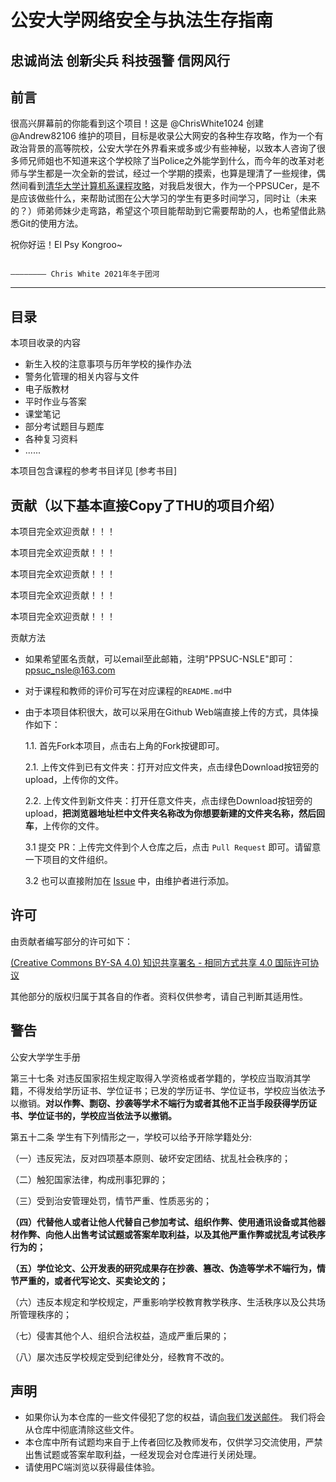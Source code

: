 # 公安大学网络安全与执法生存指南

## 忠诚尚法 创新尖兵 科技强警 信网风行

## 前言
很高兴屏幕前的你能看到这个项目！这是 @ChrisWhite1024 创建 @Andrew82106 维护的项目，目标是收录公大网安的各种生存攻略，作为一个有政治背景的高等院校，公安大学在外界看来或多或少有些神秘，以致本人咨询了很多师兄师姐也不知道来这个学校除了当Police之外能学到什么，而今年的改革对老师与学生都是一次全新的尝试，经过一个学期的摸索，也算是理清了一些规律，偶然间看到[清华大学计算机系课程攻略](https://github.com/PKUanonym/REKCARC-TSC-UHT)，对我启发很大，作为一个PPSUCer，是不是应该做些什么，来帮助试图在公大学习的学生有更多时间学习，同时让（未来的？）师弟师妹少走弯路，希望这个项目能帮助到它需要帮助的人，也希望借此熟悉Git的使用方法。

祝你好运！El Psy Kongroo~

                                                                                                       ———————— Chris White 2021年冬于团河
---

## 目录

本项目收录的内容

- 新生入校的注意事项与历年学校的操作办法
- 警务化管理的相关内容与文件
- 电子版教材
- 平时作业与答案
- 课堂笔记
- 部分考试题目与题库
- 各种复习资料
- ......

本项目包含课程的参考书目详见 [参考书目]

## 贡献（以下基本直接Copy了THU的项目介绍）

本项目完全欢迎贡献！！！

本项目完全欢迎贡献！！！

本项目完全欢迎贡献！！！

本项目完全欢迎贡献！！！

本项目完全欢迎贡献！！！

贡献方法

- 如果希望匿名贡献，可以email至此邮箱，注明"PPSUC-NSLE"即可：ppsuc_nsle@163.com
- 对于课程和教师的评价可写在对应课程的`README.md`中
- 由于本项目体积很大，故可以采用在Github Web端直接上传的方式，具体操作如下：


  1.1. 首先Fork本项目，点击右上角的Fork按键即可。

  2.1. 上传文件到已有文件夹：打开对应文件夹，点击绿色Download按钮旁的upload，上传你的文件。

  2.2. 上传文件到新文件夹：打开任意文件夹，点击绿色Download按钮旁的upload，**把浏览器地址栏中文件夹名称改为你想要新建的文件夹名称，然后回车**，上传你的文件。

  3.1 提交 PR：上传完文件到个人仓库之后，点击 `Pull Request` 即可。请留意一下项目的文件组织。

  3.2 也可以直接附加在 [Issue](https://github.com/ChrisWhite1024/PPSUC-NSLE/issues/new) 中，由维护者进行添加。

## 许可

由贡献者编写部分的许可如下：

[(Creative Commons BY-SA 4.0) 知识共享署名 - 相同方式共享 4.0 国际许可协议](https://creativecommons.org/licenses/by-nc-sa/4.0/deed.zh)

其他部分的版权归属于其各自的作者。资料仅供参考，请自己判断其适用性。

## 警告

公安大学学生手册 

第三十七条 对违反国家招生规定取得入学资格或者学籍的，学校应当取消其学籍，不得发给学历证书、学位证书；已发的学历证书、学位证书，学校应当依法予以撤销。**对以作弊、剽窃、抄袭等学术不端行为或者其他不正当手段获得学历证书、学位证书的，学校应当依法予以撤销。**

第五十二条 学生有下列情形之一，学校可以给予开除学籍处分:

（一）违反宪法，反对四项基本原则、破坏安定团结、扰乱社会秩序的；

（二）触犯国家法律，构成刑事犯罪的；

（三）受到治安管理处罚，情节严重、性质恶劣的；

**（四）代替他人或者让他人代替自己参加考试、组织作弊、使用通讯设备或其他器材作弊、向他人出售考试试题或答案牟取利益，以及其他严重作弊或扰乱考试秩序行为的；**

**（五）学位论文、公开发表的研究成果存在抄袭、篡改、伪造等学术不端行为，情节严重的，或者代写论文、买卖论文的；**

（六）违反本规定和学校规定，严重影响学校教育教学秩序、生活秩序以及公共场所管理秩序的；

（七）侵害其他个人、组织合法权益，造成严重后果的；

（八）屡次违反学校规定受到纪律处分，经教育不改的。

## 声明 

- 如果你认为本仓库的一些文件侵犯了您的权益，请[向我们发送邮件](mailto:ppsuc_nsle@163.com)。 我们将会从仓库中彻底清除这些文件。
- 本仓库中所有试题均来自于上传者回忆及教师发布，仅供学习交流使用，严禁出售试题或答案牟取利益，一经发现会对仓库进行关闭处理。
- 请使用PC端浏览以获得最佳体验。
